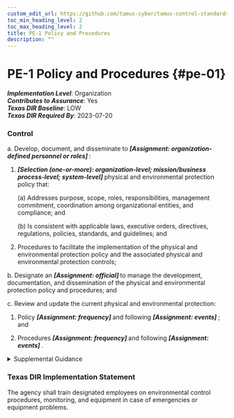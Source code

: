 ```yaml
---
custom_edit_url: https://github.com/tamus-cyber/tamus-control-standards/tree/main/content/tamus.edu/TAMUS_profile.yaml
toc_min_heading_level: 2
toc_max_heading_level: 2
title: PE-1 Policy and Procedures
description: ""
---
```


# PE-1 Policy and Procedures {#pe-01}

_**Implementation Level**_: Organization\
_**Contributes to Assurance**_: Yes\
_**Texas DIR Baseline**_: LOW\
_**Texas DIR Required By**_: 2023-07-20

### Control



a. Develop, document, and disseminate to <strong title="pe-1_prm_1"> <em>[Assignment: organization-defined personnel or roles]</em> </strong>:

1. <strong title="pe-01_odp.03"> <em>[Selection (one-or-more): organization-level; mission/business process-level; system-level]</em> </strong> physical and environmental protection policy that:

    (a) Addresses purpose, scope, roles, responsibilities, management commitment, coordination among organizational entities, and compliance; and

    (b) Is consistent with applicable laws, executive orders, directives, regulations, policies, standards, and guidelines; and

2. Procedures to facilitate the implementation of the physical and environmental protection policy and the associated physical and environmental protection controls;

b. Designate an <strong title="pe-01_odp.04"> <em>[Assignment: official]</em> </strong> to manage the development, documentation, and dissemination of the physical and environmental protection policy and procedures; and

c. Review and update the current physical and environmental protection:

1. Policy <strong title="pe-01_odp.05"> <em>[Assignment: frequency]</em> </strong> and following <strong title="pe-01_odp.06"> <em>[Assignment: events]</em> </strong> ; and

2. Procedures <strong title="pe-01_odp.07"> <em>[Assignment: frequency]</em> </strong> and following <strong title="pe-01_odp.08"> <em>[Assignment: events]</em> </strong>.


<details><summary>Supplemental Guidance</summary>Physical and environmental protection policy and procedures address the controls in the PE family that are implemented within systems and organizations. The risk management strategy is an important factor in establishing such policies and procedures. Policies and procedures contribute to security and privacy assurance. Therefore, it is important that security and privacy programs collaborate on the development of physical and environmental protection policy and procedures. Security and privacy program policies and procedures at the organization level are preferable, in general, and may obviate the need for mission- or system-specific policies and procedures. The policy can be included as part of the general security and privacy policy or be represented by multiple policies that reflect the complex nature of organizations. Procedures can be established for security and privacy programs, for mission or business processes, and for systems, if needed. Procedures describe how the policies or controls are implemented and can be directed at the individual or role that is the object of the procedure. Procedures can be documented in system security and privacy plans or in one or more separate documents. Events that may precipitate an update to physical and environmental protection policy and procedures include assessment or audit findings, security incidents or breaches, or changes in applicable laws, executive orders, directives, regulations, policies, standards, and guidelines. Simply restating controls does not constitute an organizational policy or procedure.</details>

### Texas DIR Implementation Statement

The agency shall train designated employees on environmental control procedures, monitoring, and equipment in case of emergencies or equipment problems.

